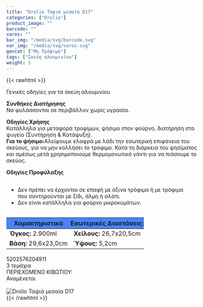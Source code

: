 ```yaml
---
title: "Drolio Ταψιά μεσαία D17"
categories: ["Drolio"]
product_image: ""
barcode: ""
varos: ""
bar_img: "/media/svg/barcode.svg"
var_img: "/media/svg/varos.svg"
gencat: ["Μη Τρόφιμα"]
tags: ["Σκεύη αλουμινίου"]
weight: 5
---
```

{{< rawhtml >}}

<div class="product">
    <div id="sistatika">Γενικές οδηγίες για τα σκεύη αλουμινίου</div>
    <div>
        <p><strong>Συνθήκες Διατήρησης</strong><br>Να φυλάσσονται σε περιβάλλον χωρίς υγρασία.</p>
        <p><strong>Οδηγίες Χρήσης</strong><br>Κατάλληλα για μεταφορά τροφίμων, ψήσιμο στον φούρνο, διατήρηση στο ψυγείο
            (Συντήρηση &amp; Κατάψυξη).<br><strong>Για το ψήσιμο:</strong>Αλείφουμε ελαφρά με λάδι την εσωτερική
            επιφάνεια του σκεύους, για να μην κολλήσει το τρόφιμο. Κατά τη διάρκεια του ψησίματος και αμέσως μετά
            χρησιμοποιούμε θερμομονωτικό γάντι για να πιάσουμε το σκεύος.</p>
        <p class="pdanger"><strong>Οδηγίες Προφύλαξης</strong></p>
        <ul class="pgray" style=" padding: 15px 30px;
">
            <li>Δεν πρέπει να έρχονται σε επαφή με όξινα τρόφιμα ή με τρόφιμα που συντηρούνται με ξίδι, άλμη ή αλάτι.
            </li>
            <li>Δεν είναι κατάλληλα για φούρνο μικροκυμάτων.</li>
        </ul>
        <p></p>
        <div class="tabout">
            <table id="diatable" style=" table-layout: fixed; margin-bottom: 18px;
">
                <thead>
                    <tr>
                        <th style=" background: #4a83fb;
">Χαρακτηριστικά</th>
                        <th style=" background: #4a83fb; padding: 0px;
">Εσωτερικές Διαστάσεις:</th>
                    </tr>
                </thead>
                <tbody>
                    <tr>
                        <td><strong>Όγκος: </strong>2.900ml</td>
                        <td><strong>Χείλους: </strong>26,7x20,5cm</td>
                    </tr>
                    <tr>
                        <td><strong>Βάση: </strong>29,6x23,0cm</td>
                        <td><strong>Ύψους: </strong>5,2cm</td>
                    </tr>
                </tbody>
            </table>
        </div>
    </div>
    <div id="barcode">
        <div id="barimage1"></div><span id="bartext">5202576204911</span>
    </div>
    <div id="varos">
        <div id="varosimage1" style="background-image:url(https://sites.google.com/site/sklplfiles/files/tem.png)">
        </div><span id="varostext">3 τεμάχια</span>
    </div>
    <div id="kivotio">ΠΕΡΙΕΧΟΜΕΝΟ ΚΙΒΩΤΙΟΥ:<br>Αναμένεται</div><br>
    <div class="pimg"><img alt="Drolio Ταψιά μεσαία D17" title="Drolio Ταψιά μεσαία D17"
            src="/media/images/drolio-tapsia-mesaia-d17.jpg"></div>
</div>
{{< /rawhtml >}}

